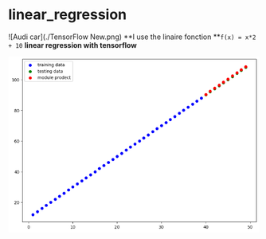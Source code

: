 # linear_regression
![Audi car](./TensorFlow New.png)
**I use the linaire fonction **``f(x) = x*2 + 10`` **linear regression with tensorflow**

![Audi car](./Untitled.png)
